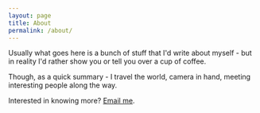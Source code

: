 ```yaml
---
layout: page
title: About
permalink: /about/
---
```



Usually what goes here is a bunch of stuff that I'd write about myself - but in reality I'd rather show you or tell you over a cup of coffee.

Though, as a quick summary - I travel the world, camera in hand, meeting interesting people along the way.

Interested in knowing more? [Email me](mailto:hello@kevinchau.me).

